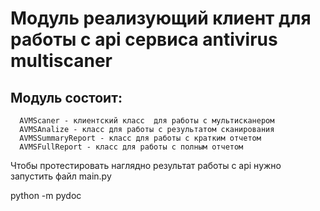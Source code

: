 Модуль реализующий клиент для работы с api сервиса antivirus multiscaner
==========
Модуль состоит:
--------------
      AVMScaner - клиентский класс  для работы с мультисканером
      AVMSAnalize - класс для работы с результатом сканирования
      AVMSSummaryReport - класс для работы с кратким отчетом
      AVMSFullReport - класс для работы с полным отчетом

Чтобы протестировать наглядно результат работы с api нужно запустить файл main.py

python -m pydoc
